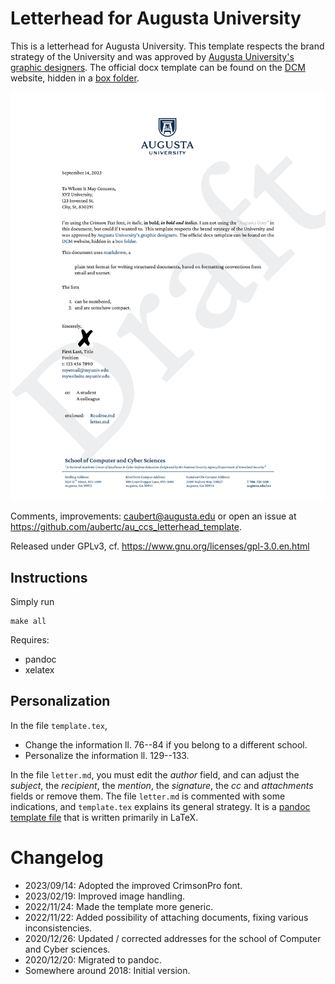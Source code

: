 # Letterhead for Augusta University

This is a letterhead for Augusta University.
This template respects the brand strategy of the University and was approved by [Augusta University's graphic designers](https://brand.augusta.edu/).
The official docx template can be found on the [DCM](https://www.augusta.edu/dcm/marketing/) website, hidden in a [box folder](https://augustauniversity.app.box.com/v/brand-templates/file/777468597182).

!["Preview of the letterhead"](preview-1.png)

Comments, improvements: <caubert@augusta.edu> or open an issue at <https://github.com/aubertc/au_ccs_letterhead_template>.

Released under GPLv3, cf. <https://www.gnu.org/licenses/gpl-3.0.en.html>

## Instructions

Simply run

    make all

Requires:

- pandoc
- xelatex

## Personalization

In the file `template.tex`, 

- Change the information ll. 76--84 if you belong to a different school.
- Personalize the information ll. 129--133.

In the file `letter.md`, you must edit the _author_ field, and can adjust the _subject_, the _recipient_, the _mention_, the _signature_, the _cc_ and _attachments_ fields or remove them.
The file `letter.md` is commented with some indications, and `template.tex` explains its general strategy. It is a [pandoc template file](https://pandoc.org/MANUAL.html#templates) that is written primarily in LaTeX.

# Changelog

- 2023/09/14: Adopted the improved CrimsonPro font.
- 2023/02/19: Improved image handling.
- 2022/11/24: Made the template more generic.
- 2022/11/22: Added possibility of attaching documents, fixing various inconsistencies.
- 2020/12/26: Updated / corrected addresses for the school of Computer and Cyber sciences.
- 2020/12/20: Migrated to pandoc.
- Somewhere around 2018: Initial version.
